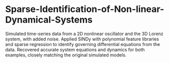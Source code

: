 # Sparse-Identification-of-Non-linear-Dynamical-Systems
Simulated time-series data from a 2D nonlinear oscillator and the 3D Lorenz system, with added noise.  Applied SINDy with polynomial feature libraries and sparse regression to identify governing differential equations from the data. Recovered accurate system equations and dynamics for both examples, closely matching the original simulated models.
